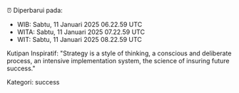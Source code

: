⏰ Diperbarui pada:
- WIB: Sabtu, 11 Januari 2025 06.22.59 UTC
- WITA: Sabtu, 11 Januari 2025 07.22.59 UTC
- WIT: Sabtu, 11 Januari 2025 08.22.59 UTC

Kutipan Inspiratif:
"Strategy is a style of thinking, a conscious and deliberate process, an intensive implementation system, the science of insuring future success."


Kategori: success

